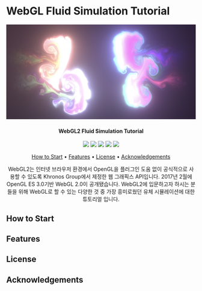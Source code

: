 # WebGL Fluid Simulation Tutorial

<div align="center">
    <img src="./screenshot.jpg"></img>
    <h4 align="center">WebGL2 Fluid Simulation Tutorial</h4>
    <p align="center">
        <img src="http://img.shields.io/badge/-WebGL2-990000?style=flat&logo=WebGL&link=https://github.com/htcrefactor/WebGL-Fluid-Simulation"/>
        <img src="http://img.shields.io/badge/-HTML-E34F26?style=flat&logo=HTML5&link=https://github.com/htcrefactor/WebGL-Fluid-Simulation"/>
        <img src="http://img.shields.io/badge/-CSS3-1572B6?style=flat&logo=CSS3&link=https://github.com/htcrefactor/WebGL-Fluid-Simulation"/>
        <img src="http://img.shields.io/badge/-JavaScript-F7DF1E?style=flat&logo=JavaScript&link=https://github.com/htcrefactor/WebGL-Fluid-Simulation"/>
        <img src="http://img.shields.io/badge/-Netlify-00C7B7?style=flat&logo=Netlify&link=https://webgl2-fluid-simulation.netlify.app"/>
    </p>
    <p align="center">
        <a href="#how-to-start">How to Start</a> • 
        <a href="#features">Features</a> •   
        <a href="#contributor">License</a> • 
        <a href="#contributor">Acknowledgements</a>
    </p>
    WebGL2는 인터넷 브라우저 환경에서 OpenGL을 플러그인 도움 없이 공식적으로 사용할 수 있도록 Khronos Group에서 제정한 웹 그래픽스 API입니다.
    2017년 2월에 OpenGL ES 3.0기반 WebGL 2.0이 공개됐습니다.
    WebGL2에 입문하고자 하시는 분들을 위해 WebGL로 할 수 있는 다양한 것 중 가장 흥미로웠던 유체 시뮬레이션에 대한 튜토리얼 입니다.
</div>

## How to Start

## Features

## License

## Acknowledgements

